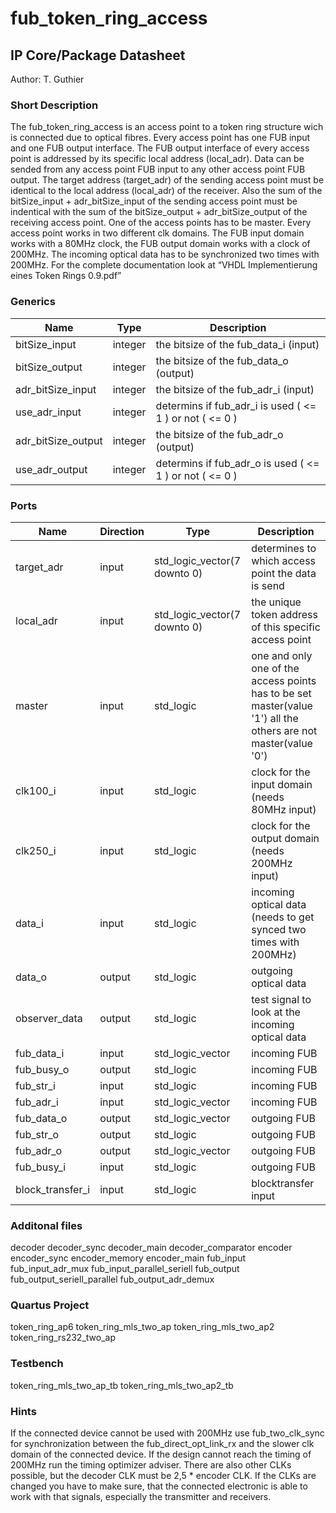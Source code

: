 # fub\_token\_ring\_access
## IP Core/Package Datasheet
Author: T. Guthier

### Short Description
The fub\_token\_ring\_access is an access point to a token ring structure wich is connected due to optical fibres. Every access point has one FUB input and one FUB output interface.
The FUB output interface of every access point is addressed by its specific local address (local\_adr). Data can be sended from any access point FUB input to any other access point FUB output. The target address (target\_adr) of the sending access point must be identical to the local address (local\_adr) of the receiver. Also the sum of the bitSize\_input + adr\_bitSize\_input of the sending access point must be indentical with the sum of the bitSize\_output + adr\_bitSize\_output of the receiving access point.
One of the access points has to be master.
Every access point works in two different clk domains. The FUB input domain works with a 80MHz clock, the FUB output domain works with a clock of 200MHz. The incoming optical data has to be synchronized two times with 200MHz.
For the complete documentation look at “VHDL Implementierung eines Token Rings 0.9.pdf”


### Generics


| Name               | Type    | Description                                             |
|--------------------|---------|---------------------------------------------------------|
| bitSize\_input      | integer | the bitsize of the fub\_data\_i (input)                   |
| bitSize\_output     | integer | the bitsize of the fub\_data\_o (output)                  |
| adr\_bitSize\_input  | integer | the bitsize of the fub\_adr\_i (input)                    |
| use\_adr\_input      | integer | determins if fub\_adr\_i is used ( <= 1 ) or not ( <= 0 ) |
| adr\_bitSize\_output | integer | the bitsize of the fub\_adr\_o (output)                   |
| use\_adr\_output     | integer | determins if fub\_adr\_o is used ( <= 1 ) or not ( <= 0 ) |


### Ports

| Name             | Direction | Type                         | Description                                                                                                    |
|------------------|-----------|------------------------------|----------------------------------------------------------------------------------------------------------------|
| target\_adr       | input     | std\_logic\_vector(7 downto 0) | determines to which access point the data is send                                                              |
| local\_adr        | input     | std\_logic\_vector(7 downto 0) | the unique token address of this specific access point                                                         |
| master           | input     | std\_logic                    | one and only one of the access points has to be set master(value '1') all the others are not master(value '0') |
| clk100\_i         | input     | std\_logic                    | clock for the input domain (needs 80MHz input)                                                                 |
| clk250\_i         | input     | std\_logic                    | clock for the output domain (needs 200MHz input)                                                               |
| data\_i           | input     | std\_logic                    | incoming optical data (needs to get synced two times with 200MHz)                                              |
| data\_o           | output    | std\_logic                    | outgoing optical data                                                                                          |
| observer\_data    | output    | std\_logic                    | test signal to look at the incoming optical data                                                               |
| fub\_data\_i       | input     | std\_logic\_vector             | incoming FUB                                                                                                   |
| fub\_busy\_o       | output    | std\_logic                    | incoming FUB                                                                                                   |
| fub\_str\_i        | input     | std\_logic                    | incoming FUB                                                                                                   |
| fub\_adr\_i        | input     | std\_logic\_vector             | incoming FUB                                                                                                   |
| fub\_data\_o       | output    | std\_logic\_vector             | outgoing FUB                                                                                                   |
| fub\_str\_o        | output    | std\_logic                    | outgoing FUB                                                                                                   |
| fub\_adr\_o        | output    | std\_logic\_vector             | outgoing FUB                                                                                                   |
| fub\_busy\_i       | input     | std\_logic                    | outgoing FUB                                                                                                   |
| block\_transfer\_i | input     | std\_logic                    | blocktransfer input                                                                                            |


### Additonal files
decoder
decoder\_sync
decoder\_main
decoder\_comparator
encoder
encoder\_sync
encoder\_memory
encoder\_main
fub\_input
fub\_input\_adr\_mux
fub\_input\_parallel\_seriell
fub\_output
fub\_output\_seriell\_parallel
fub\_output\_adr\_demux

### Quartus Project
token\_ring\_ap6
token\_ring\_mls\_two\_ap
token\_ring\_mls\_two\_ap2
token\_ring\_rs232\_two\_ap

### Testbench
token\_ring\_mls\_two\_ap\_tb
token\_ring\_mls\_two\_ap2\_tb

### Hints
If the connected device cannot be used with 200MHz use fub\_two\_clk\_sync for synchronization between the fub\_direct\_opt\_link\_rx and the slower clk domain of the connected device.
If the design cannot reach the timing of 200MHz run the timing optimizer adviser.
There are also other CLKs possible, but the decoder CLK must be 2,5 * encoder CLK. If the CLKs are changed you have to make sure, that the connected electronic is able to work with that signals, especially the transmitter and receivers.


